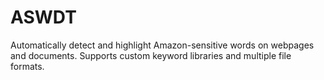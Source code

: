 # ASWDT
Automatically detect and highlight Amazon-sensitive words on webpages and documents. Supports custom keyword libraries and multiple file formats.  
